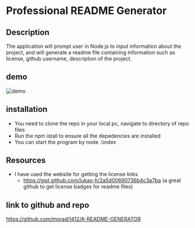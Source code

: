 # Professional README Generator
## Description 
The application will prompt user in Node.js to input information about the project, and will generate a readme file containing information such as license, github username, description of the project. 

## demo 
![demo](./demofiles/screen.gif)


## installation 
- You need to clone the repo in your local pc, navigate to directory of repo files 
- Run the npm istall to ensure all the depedencies are installed
- You can start the program by node .\index


## Resources 
- I have used the website for getting the license links 
    - https://gist.github.com/lukas-h/2a5d00690736b4c3a7ba (a great github to get license badges for readme files)

## link to github and repo 
https://github.com/moradi1412/A-README-GENERATOR


